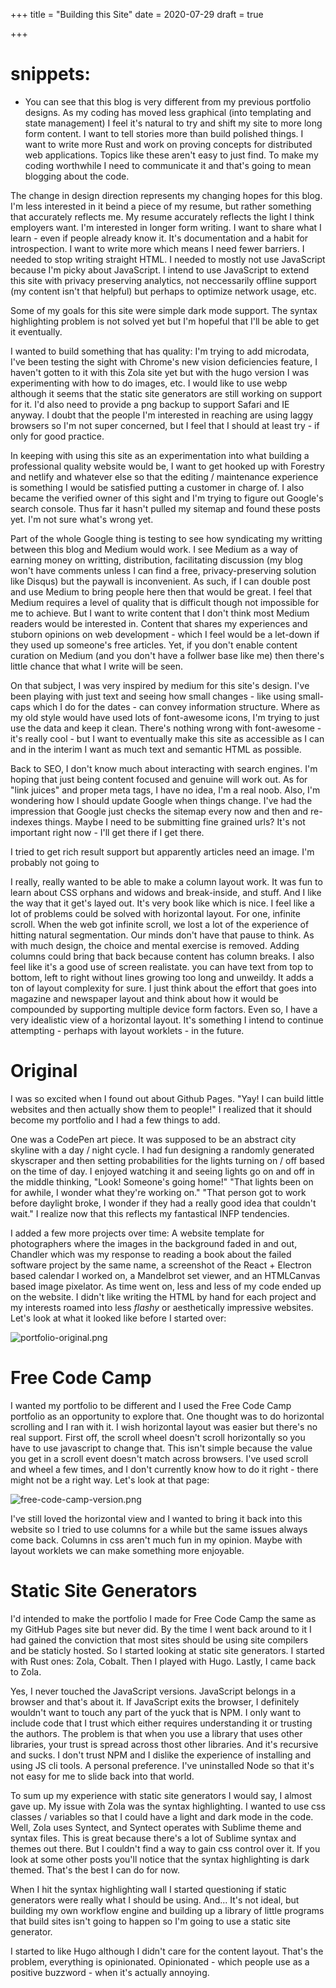 +++
title = "Building this Site"
date = 2020-07-29
draft = true

+++
# snippets:
* You can see that this blog is very different from my previous portfolio designs.  As my coding has moved less graphical (into templating and state management) I feel it's natural to try and shift my site to more long form content.  I want to tell stories more than build polished things.  I want to write more Rust and work on proving concepts for distributed web applications.  Topics like these aren't easy to just find.  To make my coding worthwhile I need to communicate it and that's going to mean blogging about the code.

The change in design direction represents my changing hopes for this blog.  I'm less interested in it beind a piece of my resume, but rather something that accurately reflects me.  My resume accurately reflects the light I think employers want.  I'm interested in longer form writing.  I want to share what I learn - even if people already know it.  It's documentation and a habit for introspection.  I want to write more which means I need fewer barriers.  I needed to stop writing straight HTML.  I needed to mostly not use JavaScript because I'm picky about JavaScript.  I intend to use JavaScript to extend this site with privacy preserving analytics, not neccessarily offline support (my content isn't that helpful) but perhaps to optimize network usage, etc.

Some of my goals for this site were simple dark mode support.  The syntax highlighting problem is not solved yet but I'm hopeful that I'll be able to get it eventually.

I wanted to build something that has quality: I'm trying to add microdata, I've been testing the sight with Chrome's new vision deficiencies feature, I haven't gotten to it with this Zola site yet but with the hugo version I was experimenting with how to do images, etc.  I would like to use webp although it seems that the static site generators are still working on support for it.  I'd also need to provide a png backup to support Safari and IE anyway.  I doubt that the people I'm interested in reaching are using laggy browsers so I'm not super concerned, but I feel that I should at least try - if only for good practice.

In keeping with using this site as an experimentation into what building a professional quality website would be, I want to get hooked up with Forestry and netlify and whatever else so that the editing / maintenance experience is something I would be satisfied putting a customer in charge of.  I also became the verified owner of this sight and I'm trying to figure out Google's search console.  Thus far it hasn't pulled my sitemap and found these posts yet.  I'm not sure what's wrong yet.

Part of the whole Google thing is testing to see how syndicating my writting between this blog and Medium would work.  I see Medium as a way of earning money on writting, distribution, facilitating discussion (my blog won't have comments unless I can find a free, privacy-preserving solution like Disqus) but the paywall is inconvenient.  As such, if I can double post and use Medium to bring people here then that would be great.  I feel that Medium requires a level of quality that is difficult though not impossible for me to achieve.  But I want to write content that I don't think most Medium readers would be interested in.  Content that shares my experiences and stuborn opinions on web development - which I feel would be a let-down if they used up someone's free articles.  Yet, if you don't enable content curation on Medium (and you don't have a follwer base like me) then there's little chance that what I write will be seen.

On that subject, I was very inspired by medium for this site's design.  I've been playing with just text and seeing how small changes - like using small-caps which I do for the dates - can convey information structure.  Where as my old style would have used lots of font-awesome icons, I'm trying to just use the data and keep it clean.  There's nothing wrong with font-awesome - it's really cool - but I want to eventually make this site as accessible as I can and in the interim I want as much text and semantic HTML as possible.

Back to SEO, I don't know much about interacting with search engines.  I'm hoping that just being content focused and genuine will work out.  As for "link juices" and proper meta tags, I have no idea, I'm a real noob.  Also, I'm wondering how I should update Google when things change.  I've had the impression that Google just checks the sitemap every now and then and re-indexes things.  Maybe I need to be submitting fine grained urls?  It's not important right now - I'll get there if I get there.

I tried to get rich result support but apparently articles need an image.  I'm probably not going to 

I really, really wanted to be able to make a column layout work.  It was fun to learn about CSS orphans and widows and break-inside, and stuff.  And I like the way that it get's layed out.  It's very book like which is nice.  I feel like a lot of problems could be solved with horizontal layout.  For one, infinite scroll.  When the web got infinite scroll, we lost a lot of the experience of hitting natural segmentation.  Our minds don't have that pause to think.  As with much design, the choice and mental exercise is removed.  Adding columns could bring that back because content has column breaks.  I also feel like it's a good use of screen realistate.  you can have text from top to bottom, left to right without lines growing too long and unweildy.  It adds a ton of layout complexity for sure.  I just think about the effort that goes into magazine and newspaper layout and think about how it would be compounded by supporting multiple device form factors.  Even so, I have a very idealistic view of a horizontal layout.  It's something I intend to continue attempting - perhaps with layout worklets - in the future.



# Original
I was so excited when I found out about Github Pages.  "Yay! I can build little websites and then actually show them to people!"  I realized that it should become my portfolio and I had a few things to add.

One was a CodePen art piece.  It was supposed to be an abstract city skyline with a day / night cycle.  I had fun designing a randomly generated skyscraper and then setting probabilities for the lights turning on / off based on the time of day.  I enjoyed watching it and seeing lights go on and off in the middle thinking, "Look! Someone's going home!" "That lights been on for awhile, I wonder what they're working on." "That person got to work before daylight broke, I wonder if they had a really good idea that couldn't wait."  I realize now that this reflects my fantastical INFP tendencies.

I added a few more projects over time: A website template for photographers where the images in the background faded in and out, Chandler which was my response to reading a book about the failed software project by the same name, a screenshot of the React + Electron based calendar I worked on, a Mandelbrot set viewer, and an HTMLCanvas based image pixelator. As time went on, less and less of my code ended up on the website.  I didn't like writing the HTML by hand for each project and my interests roamed into less _flashy_ or aesthetically impressive websites.  Let's look at what it looked like before I started over:

![portfolio-original.png](portfolio-original.png)

# Free Code Camp
I wanted my portfolio to be different and I used the Free Code Camp portfolio as an opportunity to explore that.  One thought was to do horizontal scrolling and I ran with it.  I wish horizontal layout was easier but there's no real support.  First off, the scroll wheel doesn't scroll horizontally so you have to use javascript to change that.  This isn't simple because the value you get in a scroll event doesn't match across browsers.  I've used scroll and wheel a few times, and I don't currently know how to do it right - there might not be a right way.  Let's look at that page:

![free-code-camp-version.png](free-code-camp-version.png)

I've still loved the horizontal view and I wanted to bring it back into this website so I tried to use columns for a while but the same issues always come back.  Columns in css aren't much fun in my opinion.  Maybe with layout worklets we can make something more enjoyable.

# Static Site Generators
I'd intended to make the portfolio I made for Free Code Camp the same as my GitHub Pages site but never did.  By the time I went back around to it I had gained the conviction that most sites should be using site compilers and be staticly hosted.  So I started looking at static site generators.  I started with Rust ones: Zola, Cobalt.  Then I played with Hugo.  Lastly, I came back to Zola.

Yes, I never touched the JavaScript versions.  JavaScript belongs in a browser and that's about it.  If JavaScript exits the browser, I definitely wouldn't want to touch any part of the yuck that is NPM.  I only want to include code that I trust which either requires understanding it or trusting the authors.  The problem is that when you use a library that uses other libraries, your trust is spread across thost other libraries.  And it's recursive and sucks.  I don't trust NPM and I dislike the experience of installing and using JS cli tools.  A personal preference.  I've uninstalled Node so that it's not easy for me to slide back into that world.

To sum up my experience with static site generators I would say, I almost gave up.  My issue with Zola was the syntax highlighting.  I wanted to use css classes / variables so that I could have a light and dark mode in the code.  Well, Zola uses Syntect, and Syntect operates with Sublime theme and syntax files.  This is great because there's a lot of Sublime syntax and themes out there.  But I couldn't find a way to gain css control over it.  If you look at some other posts you'll notice that the syntax highlighting is dark themed.  That's the best I can do for now.

When I hit the syntax highlighting wall I started questioning if static generators were really what I should be using.  And... It's not ideal, but building my own workflow engine and building up a library of little programs that build sites isn't going to happen so I'm going to use a static site generator.

I started to like Hugo although I didn't care for the content layout.  That's the problem, everything is opinionated. Opinionated - which people use as a positive buzzword - when it's actually annoying.
